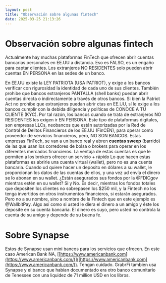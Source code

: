 ```yaml
---
layout: post
title: "Observación sobre algunas fintech"
date: 2025-03-25 21:13:26
---
```


# Observación sobre algunas fintech

Actualmente hay muchas plataformas FinTech que ofrecen abrir cuentas bancarias personales en EE.UU a distancia. Eso es FALSO, es un engaño para captar clientes. Los extranjeros NO RESIDENTES solo pueden abrir cuentas EN PERSONA en las sedes de un banco.

En EE.UU existe la LEY PATRIOTA (USA PATRIOT), y exige a los bancos verificar con rigurosidad la identidad de cada uno de sus clientes. También prohibe que bancos extranjeros PANTALLA (shell banks) puedan abrir cuentas directa o indirectamente a través de otros bancos.
Si bien la Patriot Act no prohíbe que extranjeros puedan abrir ctas en EE.UU, sí le exige a los bancos cumplir con la debida diligencia y políticas de CONOCE A TU CLIENTE (KYC). Por tal razón, los bancos cuando se trata de extranjeros NO RESIDENTES les exigen ir EN PERSONA.
Este tipo de plataformas digitales, son empresas LLCs, neobancos que están autorizadas por la Red de Control de Delitos Financieros de los EE.UU (FinCEN), para operar como proveedor de servicios financieros, pero, NO SON BANCOS.
Estas empresas FinTech, se van a un banco real y abren **cuentas sweep** (barrido) de las que usan los corredores de bolsa o brokers para operar en los diferentes mercados financieros. La ventaja de estas cuentas es que le permiten a los brokers ofrecer un servicio + rápido
Lo que hacen estas plataformas es abrirle una cuenta virtual (wallet), pero no es una cuenta bancaria.
Cuando ud quiere hacer un deposito en dólares a su wallet, le proporcionan los datos de las cuentas de ellos, y una vez ud envía el dinero se lo abonan en su wallet.
¿Están asegurados sus fondos por la @FDICgov mientras estén en su wallet?
Si y No.
Es decir, mientras los fondos totales que depositen los clientes no sobrepasen los $250 mil, y la Fintech no los tenga invertidos en otros instrumentos financieros, si estarán asegurados.
Pero no a su nombre, sino a nombre de la Fintech que en este ejemplo es  @WallbitPay.
Algo así como si usted le diera el dinero a un amigo y éste los deposite en su cuenta bancaria.
El dinero es suyo, pero usted no controla la cuenta de su amigo y depende de su buena fe.

# Sobre Synapse

Estos de Synapse usan mini bancos para los servicios que ofrecen. En este caso American Bank NA, [[https://www.americanbank.com](https://www.americanbank.com/)]([https://www.americanbank.com](https://www.americanbank.com/)). Tengan cuidado. GrabrFi tambien usa Synapse y el banco que habian documentado era otro banco comunitario de Tenessee con una liquidez de 71 million USD en los libros.